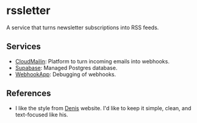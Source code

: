 # rssletter

A service that turns newsletter subscriptions into RSS feeds.

## Services

- [CloudMailin](https://www.cloudmailin.com): Platform to turn incoming emails into webhooks.
- [Supabase](https://supabase.com): Managed Postgres database.
- [WebhookApp](https://www.webhookapp.com): Debugging of webhooks.

## References

- I like the style from [Denis](https://denisdefreyne.com/) website. I'd like to keep it simple, clean, and text-focused like his.